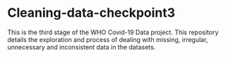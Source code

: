 # Cleaning-data-checkpoint3

This is the third stage of the WHO Covid-19 Data project. 
This repository details the exploration and process of dealing with missing, irregular, unnecessary and inconsistent data in the datasets.
